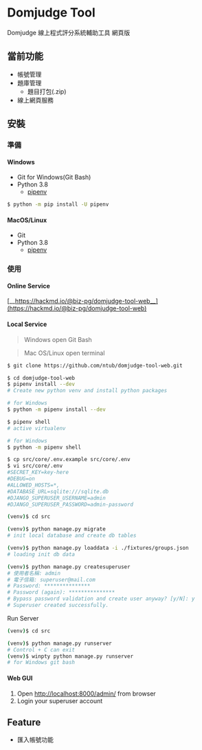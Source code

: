 # Domjudge Tool

Domjudge 線上程式評分系統輔助工具 網頁版

## 當前功能

- 帳號管理
- 題庫管理
    - 題目打包(.zip)
- 線上網頁服務

## 安裝

### 準備

#### Windows

- Git for Windows(Git Bash)
- Python 3.8
    - [pipenv](https://pipenv.pypa.io/en/latest/)
    
```bash
$ python -m pip install -U pipenv
```

#### MacOS/Linux

- Git
- Python 3.8
    - [pipenv](https://pipenv.pypa.io/en/latest/)

### 使用

#### Online Service

[__https://hackmd.io/@biz-pg/domjudge-tool-web__](https://hackmd.io/@biz-pg/domjudge-tool-web)

#### Local Service

> Windows open Git Bash

> Mac OS/Linux open terminal
```bash
$ git clone https://github.com/ntub/domjudge-tool-web.git
```

```bash
$ cd domjudge-tool-web
$ pipenv install --dev
# Create new python venv and install python packages

# for Windows
$ python -m pipenv install --dev

```

```bash
$ pipenv shell
# active virtualenv

# for Windows
$ python -m pipenv shell

$ cp src/core/.env.example src/core/.env
$ vi src/core/.env
#SECRET_KEY=key-here
#DEBUG=on
#ALLOWED_HOSTS=*,
#DATABASE_URL=sqlite:///sqlite.db
#DJANGO_SUPERUSER_USERNAME=admin
#DJANGO_SUPERUSER_PASSWORD=admin-password

(venv)$ cd src

(venv)$ python manage.py migrate
# init local database and create db tables

(venv)$ python manage.py loaddata -i ./fixtures/groups.json
# loading init db data

(venv)$ python manage.py createsuperuser
# 使用者名稱: admin
# 電子信箱: superuser@mail.com
# Password: ***************
# Password (again): ***************
# Bypass password validation and create user anyway? [y/N]: y
# Superuser created successfully.
```

Run Server

```bash
(venv)$ cd src

(venv)$ python manage.py runserver
# Control + C can exit
(venv)$ winpty python manage.py runserver
# for Windows git bash
```

#### Web GUI

1. Open [http://localhost:8000/admin/](http://localhost:8000/admin/) from browser
2. Login your superuser account

## Feature

- 匯入帳號功能
